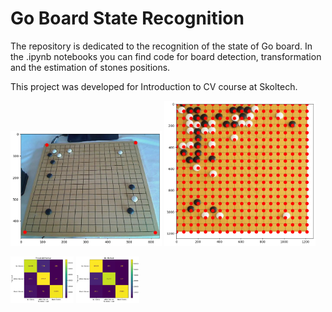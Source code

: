 # Go Board State Recognition

The repository is dedicated to the recognition of the state of Go board. In the .ipynb notebooks you can find code for board detection, transformation and the estimation of stones positions.

This project was developed for Introduction to CV course at Skoltech.

<p float="left">
  <img src="https://github.com/PavelBartenev/GoBoardRecognition/blob/main/images/go_detected.png" width="48%" />
  <img src="https://github.com/PavelBartenev/GoBoardRecognition/blob/main/images/cells_detected.png" width="48%" /> 
</p>


<img src="https://github.com/PavelBartenev/GoBoardRecognition/blob/main/images/metrics_classic.png" width="20%" height="50%">
<img src="https://github.com/PavelBartenev/GoBoardRecognition/blob/main/images/metrics_dl.png" width="20%" height="20%">
